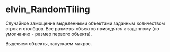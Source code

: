 # elvin_RandomTiling
Случайное замощение выделенными объектами заданным количеством строк и столбцов. Все размеры объектов приводятся к заданному (по умолчанию - размер первого объекта).

Выделяем объекты, запускаем макрос.

